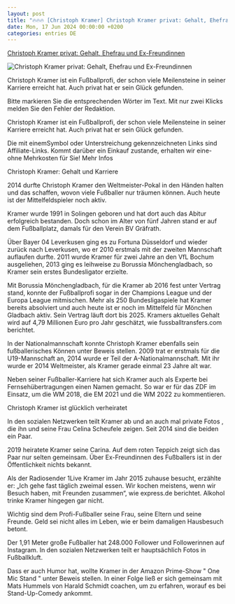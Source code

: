 ```yaml
---
layout: post
title: "🔥🔥🔥 [Christoph Kramer] Christoph Kramer privat: Gehalt, Ehefrau und Ex-Freundinnen"
date: Mon, 17 Jun 2024 00:00:00 +0200
categories: entries DE
---
```

[Christoph Kramer privat: Gehalt, Ehefrau und Ex-Freundinnen](https://www.focus.de/sport/fussball/christoph-kramer-privat-gehalt-ehefrau-und-ex-freundinnen_id_259904090.html)

![Christoph Kramer privat: Gehalt, Ehefrau und Ex-Freundinnen](https://p6.focus.de/img/regional/nordrhein-westfalen/id_251708288/christoph-kramer-fussballspieler-und-tv-experte-spricht-nach-dem-spiel-im-stadion..jpg?im=Crop%3D%280%2C186%2C2048%2C1024%29%3BResize%3D%281200%2C627%29&impolicy=perceptual&quality=mediumHigh&hash=ebaf3eacccdb1e441986c0e7276ca04776a34655d249efd8ea57ee6bc13ed5ad)

Christoph Kramer ist ein Fußballprofi, der schon viele Meilensteine in seiner Karriere erreicht hat. Auch privat hat er sein Glück gefunden.

Bitte markieren Sie die entsprechenden Wörter im Text. Mit nur zwei Klicks melden Sie den Fehler der Redaktion.

Christoph Kramer ist ein Fußballprofi, der schon viele Meilensteine in seiner Karriere erreicht hat. Auch privat hat er sein Glück gefunden.

Die mit einemSymbol oder Unterstreichung gekennzeichneten Links sind Affiliate-Links. Kommt darüber ein Einkauf zustande, erhalten wir eine- ohne Mehrkosten für Sie! Mehr Infos

Christoph Kramer: Gehalt und Karriere

2014 durfte Christoph Kramer den Weltmeister-Pokal in den Händen halten und das schaffen, wovon viele Fußballer nur träumen können. Auch heute ist der Mittelfeldspieler noch aktiv.

Kramer wurde 1991 in Solingen geboren und hat dort auch das Abitur erfolgreich bestanden. Doch schon im Alter von fünf Jahren stand er auf dem Fußballplatz, damals für den Verein BV Gräfrath.

Über Bayer 04 Leverkusen ging es zu Fortuna Düsseldorf und wieder zurück nach Leverkusen, wo er 2010 erstmals mit der zweiten Mannschaft auflaufen durfte. 2011 wurde Kramer für zwei Jahre an den VfL Bochum ausgeliehen, 2013 ging es leihweise zu Borussia Mönchengladbach, so Kramer sein erstes Bundesligator erzielte.

Mit Borussia Mönchengladbach, für die Kramer ab 2016 fest unter Vertrag stand, konnte der Fußballprofi sogar in der Champions League und der Europa League mitmischen. Mehr als 250 Bundesligaspiele hat Kramer bereits absolviert und auch heute ist er noch im Mittelfeld für Mönchen Gladbach aktiv. Sein Vertrag läuft dort bis 2025. Kramers aktuelles Gehalt wird auf 4,79 Millionen Euro pro Jahr geschätzt, wie fussballtransfers.com berichtet.

In der Nationalmannschaft konnte Christoph Kramer ebenfalls sein fußballerisches Können unter Beweis stellen. 2009 trat er erstmals für die U19-Mannschaft an, 2014 wurde er Teil der A-Nationalmannschaft. Mit ihr wurde er 2014 Weltmeister, als Kramer gerade einmal 23 Jahre alt war.

Neben seiner Fußballer-Karriere hat sich Kramer auch als Experte bei Fernsehübertragungen einen Namen gemacht. So war er für das ZDF im Einsatz, um die WM 2018, die EM 2021 und die WM 2022 zu kommentieren.

Christoph Kramer ist glücklich verheiratet

In den sozialen Netzwerken teilt Kramer ab und an auch mal private Fotos , die ihn und seine Frau Celina Scheufele zeigen. Seit 2014 sind die beiden ein Paar.

2019 heiratete Kramer seine Carina. Auf dem roten Teppich zeigt sich das Paar nur selten gemeinsam. Über Ex-Freundinnen des Fußballers ist in der Öffentlichkeit nichts bekannt.

Als der Radiosender 1Live Kramer im Jahr 2015 zuhause besucht, erzählte er: „Ich gehe fast täglich zweimal essen. Wir kochen meistens, wenn wir Besuch haben, mit Freunden zusammen“, wie express.de berichtet. Alkohol trinke Kramer hingegen gar nicht.

Wichtig sind dem Profi-Fußballer seine Frau, seine Eltern und seine Freunde. Geld sei nicht alles im Leben, wie er beim damaligen Hausbesuch betont.

Der 1,91 Meter große Fußballer hat 248.000 Follower und Followerinnen auf Instagram. In den sozialen Netzwerken teilt er hauptsächlich Fotos in Fußballkluft.

Dass er auch Humor hat, wollte Kramer in der Amazon Prime-Show " One Mic Stand " unter Beweis stellen. In einer Folge ließ er sich gemeinsam mit Mats Hummels von Harald Schmidt coachen, um zu erfahren, worauf es bei Stand-Up-Comedy ankommt.


